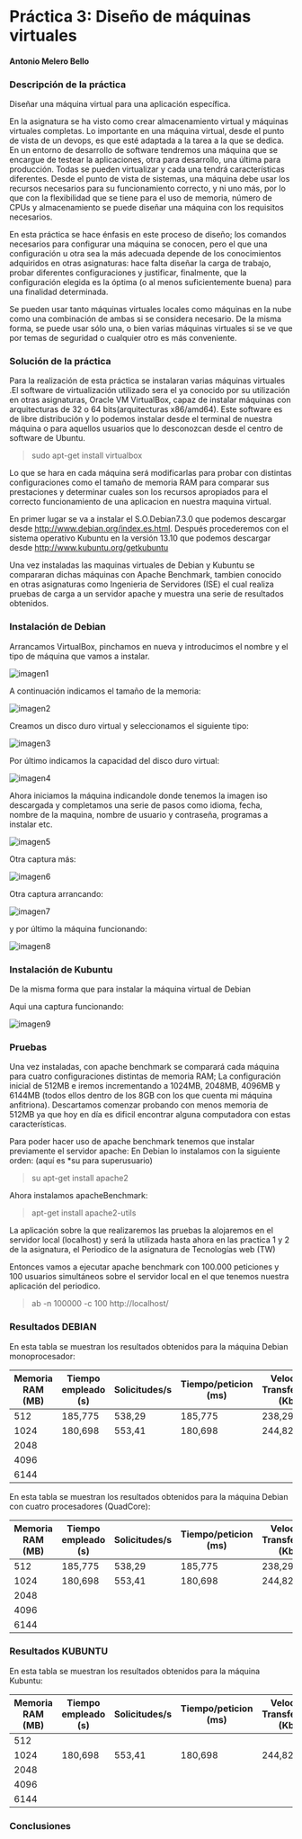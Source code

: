 Práctica 3: Diseño de máquinas virtuales
========================================
#### Antonio Melero Bello

### Descripción de la práctica 

Diseñar una máquina virtual para una aplicación específica.

En la asignatura se ha visto como crear almacenamiento virtual y máquinas virtuales completas. Lo importante en una máquina virtual, desde el punto de vista de un devops, es que esté adaptada a la tarea a la que se dedica. En un entorno de desarrollo de software tendremos una máquina que se encargue de testear la aplicaciones, otra para desarrollo, una última para producción. Todas se pueden virtualizar y cada una tendrá características diferentes. Desde el punto de vista de sistemas, una máquina debe usar los recursos necesarios para su funcionamiento correcto, y ni uno más, por lo que con la flexibilidad que se tiene para el uso de memoria, número de CPUs y almacenamiento se puede diseñar una máquina con los requisitos necesarios.

En esta práctica se hace énfasis en este proceso de diseño; los comandos necesarios para configurar una máquina se conocen, pero el que una configuración u otra sea la más adecuada depende de los conocimientos adquiridos en otras asignaturas: hace falta diseñar la carga de trabajo, probar diferentes configuraciones y justificar, finalmente, que la configuración elegida es la óptima (o al menos suficientemente buena) para una finalidad determinada.

Se pueden usar tanto máquinas virtuales locales como máquinas en la nube como una combinación de ambas si se considera necesario. De la misma forma, se puede usar sólo una, o bien varias máquinas virtuales si se ve que por temas de seguridad o cualquier otro es más conveniente.


### Solución de la práctica

Para la realización de esta práctica se instalaran varias máquinas virtuales .El software de virtualización utilizado sera el ya conocido por su utilización en otras asignaturas, Oracle VM VirtualBox, capaz de instalar máquinas con arquitecturas de 32 o 64 bits(arquitecturas x86/amd64). Este software es de libre distribución y lo podemos instalar desde el terminal de nuestra máquina o para aquellos usuarios que lo desconozcan desde el centro de software de Ubuntu.

> sudo apt-get install virtualbox

Lo que se hara en cada máquina será modificarlas para probar con distintas configuraciones como el tamaño de memoria RAM para comparar sus prestaciones y determinar cuales son los recursos apropiados para el correcto funcionamiento de una aplicacion en nuestra maquina virtual.

En primer lugar se va a instalar el S.O.Debian7.3.0 que podemos descargar desde http://www.debian.org/index.es.html. Después procederemos con el sistema operativo Kubuntu en la versión 13.10 que podemos descargar desde http://www.kubuntu.org/getkubuntu

Una vez instaladas las maquinas virtuales de Debian y Kubuntu se compararan dichas máquinas con Apache Benchmark, tambien conocido en otras asignaturas como Ingenieria de Servidores (ISE) el cual realiza pruebas de carga a un servidor apache y muestra una serie de resultados obtenidos.

### Instalación de Debian

Arrancamos VirtualBox, pinchamos en nueva y introducimos el nombre y el tipo de máquina que vamos a instalar.

![imagen1](https://dl.dropbox.com/s/z0sfoz9z3x1pz98/idebian1.png)

A continuación indicamos el tamaño de la memoria:

![imagen2](https://dl.dropbox.com/s/tujsjqqbaktt0yi/idebian2.png)

Creamos un disco duro virtual y seleccionamos el siguiente tipo:

![imagen3](https://dl.dropbox.com/s/59m5vx3ft4vflxj/idebian4.png)

Por último indicamos la capacidad del disco duro virtual:

![imagen4](https://dl.dropbox.com/s/urz6unj0lmhmwhv/idebian5.png)

Ahora iniciamos la máquina indicandole donde tenemos la imagen iso descargada y completamos una serie de pasos como idioma, fecha, nombre de la maquina, nombre de usuario y contraseña, programas a instalar etc.

![imagen5](https://dl.dropbox.com/s/4791x8zeh6xz9e4/instalando%20debian1.png)

Otra captura más:

![imagen6](https://dl.dropbox.com/s/bvyxfd010pfgp2d/instalandodebian2.png)

Otra captura arrancando:

![imagen7](https://dl.dropbox.com/s/2lxrlai6fz3dysj/arrancandodebian3.png)

y por último la máquina funcionando:

![imagen8](https://dl.dropbox.com/s/y3krkz79gplrek6/debiancorriendo.png)

### Instalación de Kubuntu

De la misma forma que para instalar la máquina virtual de Debian

Aqui una captura funcionando:

![imagen9](https://dl.dropbox.com/s/y3krkz79gplrek6/debiancorriendo.png)

### Pruebas

Una vez instaladas, con apache benchmark se comparará cada máquina para cuatro configuraciones distintas de memoria RAM; La configuración inicial de 512MB e iremos incrementando a 1024MB, 2048MB, 4096MB y 6144MB (todos ellos dentro de los 8GB con los que cuenta mi máquina anfitriona). Descartamos comenzar probando con menos memoria de 512MB ya que hoy en día es dificil encontrar alguna computadora con estas características.

Para poder hacer uso de apache benchmark tenemos que instalar previamente el servidor apache:
En Debian lo instalamos con la siguiente orden: (aquí es *su para superusuario)

> su apt-get install apache2

Ahora instalamos apacheBenchmark:

> apt-get install apache2-utils

La aplicación sobre la que realizaremos las pruebas la alojaremos en el servidor local (localhost) y será la utilizada hasta ahora en las practica 1 y 2 de la asignatura, el Periodico de la asignatura de Tecnologías web (TW)

Entonces vamos a ejecutar apache benchmark con 100.000 peticiones y 100 usuarios simultáneos sobre el servidor local en el que tenemos nuestra aplicación del periodico.

> ab -n 100000 -c 100 http://localhost/

### Resultados DEBIAN

En esta tabla se muestran los resultados obtenidos para la máquina Debian monoprocesador:

| Memoria RAM (MB)   | Tiempo empleado (s)   | Solicitudes/s | Tiempo/peticion (ms) |  Velocidad Transferencia (Kb/s) | 
| -------------------| --------------------- | ------------- | -------------------- | ------------------------------- |
| 512                |   185,775             |  538,29       |      185,775         |    238,29                       | 
| 1024               |   180,698             |  553,41       |      180,698         |    244,82                       |
| 2048               |                       |               |                      |                                 |
| 4096               |                       |               |                      |                                 |
| 6144               |                       |               |                      |                                 |


En esta tabla se muestran los resultados obtenidos para la máquina Debian con cuatro procesadores (QuadCore):

| Memoria RAM (MB)   | Tiempo empleado (s)   | Solicitudes/s | Tiempo/peticion (ms) |  Velocidad Transferencia (Kb/s) | 
| -------------------| --------------------- | ------------- | -------------------- | ------------------------------- |
| 512                |   185,775             |  538,29       |      185,775         |    238,29                       | 
| 1024               |   180,698             |  553,41       |      180,698         |    244,82                       |
| 2048               |                       |               |                      |                                 |
| 4096               |                       |               |                      |                                 |
| 6144               |                       |               |                      |                                 |


### Resultados KUBUNTU

En esta tabla se muestran los resultados obtenidos para la máquina Kubuntu:

| Memoria RAM (MB)   | Tiempo empleado (s)   | Solicitudes/s | Tiempo/peticion (ms) |  Velocidad Transferencia (Kb/s) | 
| -------------------| --------------------- | ------------- | -------------------- | ------------------------------- |
| 512                |                       |               |                      |                                 | 
| 1024               |   180,698             |  553,41       |      180,698         |    244,82                       |
| 2048               |                       |               |                      |                                 |
| 4096               |                       |               |                      |                                 |
| 6144               |                       |               |                      |                                 |

### Conclusiones


